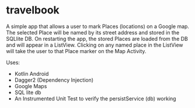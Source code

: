 # travelbook
A simple app that allows a user to mark Places (locations) on a Google map. The selected Place will be named by its street address and stored in the SQLlite DB. On restarting the app, the stored Places are loaded from the DB and will appear in a ListView. Clicking on any named place in the ListView will take the user to that Place marker on the Map Activity.

Uses:
* Kotlin Android
* Dagger2 (Dependency Injection)
* Google Maps
* SQL lite db
* An Instrumented Unit Test to verify the persistService (db) working
